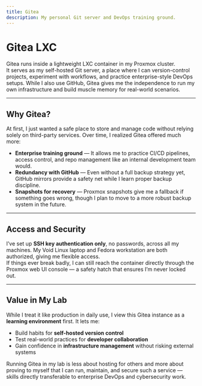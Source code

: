 ```yaml
---
title: Gitea
description: My personal Git server and DevOps training ground.
---
```


# Gitea LXC

Gitea runs inside a lightweight LXC container in my Proxmox cluster.  
It serves as my self-hosted Git server, a place where I can version-control projects, experiment with workflows, and practice enterprise-style DevOps setups. While I also use GitHub, Gitea gives me the independence to run my own infrastructure and build muscle memory for real-world scenarios.

---

## Why Gitea?

At first, I just wanted a safe place to store and manage code without relying solely on third-party services. Over time, I realized Gitea offered much more:  

- **Enterprise training ground** — It allows me to practice CI/CD pipelines, access control, and repo management like an internal development team would.  
- **Redundancy with GitHub** — Even without a full backup strategy yet, GitHub mirrors provide a safety net while I learn proper backup discipline.  
- **Snapshots for recovery** — Proxmox snapshots give me a fallback if something goes wrong, though I plan to move to a more robust backup system in the future.

---

## Access and Security

I’ve set up **SSH key authentication only**, no passwords, across all my machines. My Void Linux laptop and Fedora workstation are both authorized, giving me flexible access.  
If things ever break badly, I can still reach the container directly through the Proxmox web UI console — a safety hatch that ensures I’m never locked out.

---

## Value in My Lab

While I treat it like production in daily use, I view this Gitea instance as a **learning environment** first. It lets me:  

- Build habits for **self-hosted version control**  
- Test real-world practices for **developer collaboration**  
- Gain confidence in **infrastructure management** without risking external systems  

Running Gitea in my lab is less about hosting for others and more about proving to myself that I can run, maintain, and secure such a service — skills directly transferable to enterprise DevOps and cybersecurity work.
